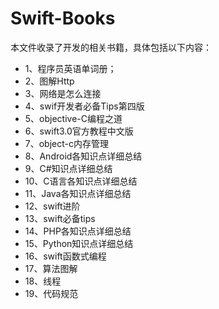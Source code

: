 # Swift-Books
本文件收录了开发的相关书籍，具体包括以下内容：

- 1、程序员英语单词册；
- 2、图解Http
- 3、网络是怎么连接
- 4、swif开发者必备Tips第四版
- 5、objective-C编程之道
- 6、swift3.0官方教程中文版
- 7、object-c内存管理
- 8、Android各知识点详细总结
- 9、C#知识点详细总结
- 10、C语言各知识点详细总结
- 11、Java各知识点详细总结
- 12、swift进阶
- 13、swift必备tips
- 14、PHP各知识点详细总结
- 15、Python知识点详细总结
- 16、swift函数式编程
- 17、算法图解
- 18、线程
- 19、代码规范


